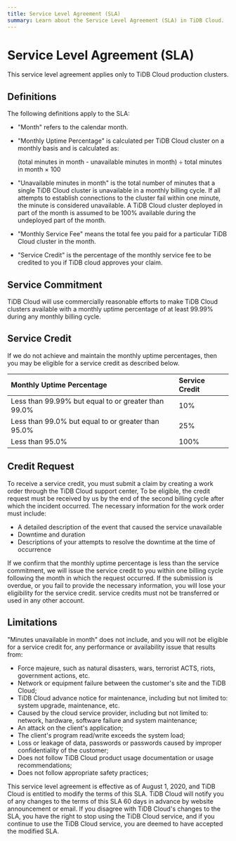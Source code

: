 ```yaml
---
title: Service Level Agreement (SLA)
summary: Learn about the Service Level Agreement (SLA) in TiDB Cloud.
---
```


# Service Level Agreement (SLA)

This service level agreement applies only to TiDB Cloud production clusters.

## Definitions

The following definitions apply to the SLA:

- "Month" refers to the calendar month.

- "Monthly Uptime Percentage" is calculated per TiDB Cloud cluster on a monthly basis and is calculated as:

    (total minutes in month - unavailable minutes in month) ÷ total minutes in month × 100

- "Unavailable minutes in month" is the total number of minutes that a single TiDB Cloud cluster is unavailable in a monthly billing cycle. If all attempts to establish connections to the cluster fail within one minute, the minute is considered unavailable. A TiDB Cloud cluster deployed in part of the month is assumed to be 100% available during the undeployed part of the month.

- "Monthly Service Fee" means the total fee you paid for a particular TiDB Cloud cluster in the month.

- "Service Credit" is the percentage of the monthly service fee to be credited to you if TiDB cloud approves your claim.

## Service Commitment

TiDB Cloud will use commercially reasonable efforts to make TiDB Cloud clusters available with a monthly uptime percentage of at least 99.99% during any monthly billing cycle.

## Service Credit

If we do not achieve and maintain the monthly uptime percentages, then you may be eligible for a service credit as described below.

| Monthly Uptime Percentage | Service Credit |
| :--| :-- |
| Less than 99.99% but equal to or greater than 99.0% | 10% |
| Less than 99.0% but equal to or greater than 95.0% | 25% |
| Less than 95.0% | 100% |

## Credit Request

To receive a service credit, you must submit a claim by creating a work order through the TiDB Cloud support center, To be eligible, the credit request must be received by us by the end of the second billing cycle after which the incident occurred. The necessary information for the work order must include:

- A detailed description of the event that caused the service unavailable
- Downtime and duration
- Descriptions of your attempts to resolve the downtime at the time of occurrence

If we confirm that the monthly uptime percentage is less than the service commitment, we will issue the service credit to you within one billing cycle following the month in which the request occurred. If the submission is overdue, or you fail to provide the necessary information, you will lose your eligibility for the service credit. service credits must not be transferred or used in any other account.

## Limitations

"Minutes unavailable in month" does not include, and you will not be eligible for a service credit for, any performance or availability issue that results from:

- Force majeure, such as natural disasters, wars, terrorist ACTS, riots, government actions, etc.
- Network or equipment failure between the customer's site and the TiDB Cloud;
- TiDB Cloud advance notice for maintenance, including but not limited to: system upgrade, maintenance, etc.
- Caused by the cloud service provider, including but not limited to: network, hardware, software failure and system maintenance;
- An attack on the client's application;
- The client's program read/write exceeds the system load;
- Loss or leakage of data, passwords or passwords caused by improper confidentiality of the customer;
- Does not follow TiDB Cloud product usage documentation or usage recommendations;
- Does not follow appropriate safety practices;

This service level agreement is effective as of August 1, 2020, and TiDB Cloud is entitled to modify the terms of this SLA. TiDB Cloud will notify you of any changes to the terms of this SLA 60 days in advance by website announcement or email. If you disagree with TiDB Cloud's changes to the SLA, you have the right to stop using the TiDB Cloud service, and if you continue to use the TiDB Cloud service, you are deemed to have accepted the modified SLA.
